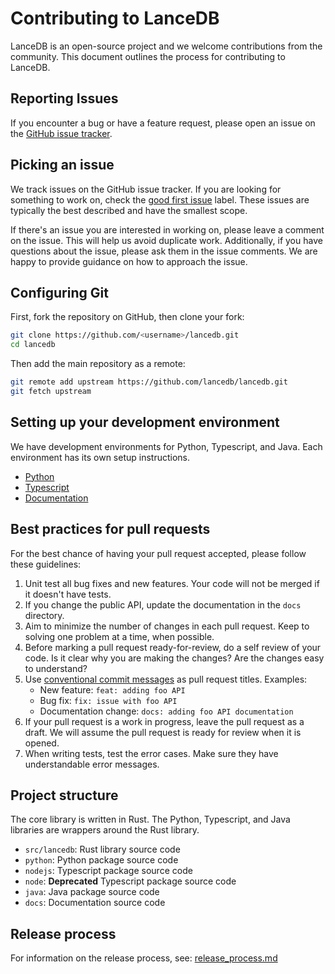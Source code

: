 # Contributing to LanceDB

LanceDB is an open-source project and we welcome contributions from the community.
This document outlines the process for contributing to LanceDB.

## Reporting Issues

If you encounter a bug or have a feature request, please open an issue on the
[GitHub issue tracker](https://github.com/lancedb/lancedb).

## Picking an issue

We track issues on the GitHub issue tracker. If you are looking for something to
work on, check the [good first issue](https://github.com/lancedb/lancedb/contribute) label. These issues are typically the best described and have the smallest scope.

If there's an issue you are interested in working on, please leave a comment on the issue. This will help us avoid duplicate work. Additionally, if you have questions about the issue, please ask them in the issue comments. We are happy to provide guidance on how to approach the issue.

## Configuring Git

First, fork the repository on GitHub, then clone your fork:

```bash
git clone https://github.com/<username>/lancedb.git
cd lancedb
```

Then add the main repository as a remote:

```bash
git remote add upstream https://github.com/lancedb/lancedb.git
git fetch upstream
```

## Setting up your development environment

We have development environments for Python, Typescript, and Java. Each environment has its own setup instructions.

* [Python](python/CONTRIBUTING.md)
* [Typescript](nodejs/CONTRIBUTING.md)
* [Documentation](docs/README.md)


## Best practices for pull requests

For the best chance of having your pull request accepted, please follow these guidelines:

1. Unit test all bug fixes and new features. Your code will not be merged if it
   doesn't have tests.
1. If you change the public API, update the documentation in the `docs` directory.
1. Aim to minimize the number of changes in each pull request. Keep to solving
   one problem at a time, when possible.
1. Before marking a pull request ready-for-review, do a self review of your code.
   Is it clear why you are making the changes? Are the changes easy to understand?
1. Use [conventional commit messages]() as pull request titles. Examples:
    * New feature: `feat: adding foo API`
    * Bug fix: `fix: issue with foo API`
    * Documentation change: `docs: adding foo API documentation`
1. If your pull request is a work in progress, leave the pull request as a draft.
   We will assume the pull request is ready for review when it is opened.
1. When writing tests, test the error cases. Make sure they have understandable
   error messages.

## Project structure

The core library is written in Rust. The Python, Typescript, and Java libraries
are wrappers around the Rust library.

* `src/lancedb`: Rust library source code
* `python`: Python package source code
* `nodejs`: Typescript package source code
* `node`: **Deprecated** Typescript package source code
* `java`: Java package source code
* `docs`: Documentation source code

## Release process

For information on the release process, see: [release_process.md](release_process.md)
